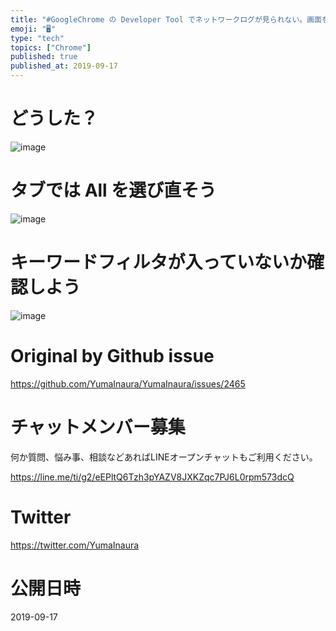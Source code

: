 ```yaml
---
title: "#GoogleChrome の Developer Tool でネットワークログが見られない。画面をリロードしても何もない。なぜ？"
emoji: "🖥"
type: "tech"
topics: ["Chrome"]
published: true
published_at: 2019-09-17
---
```


# どうした？

![image](https://user-images.githubusercontent.com/13635059/65013810-8cda2700-d957-11e9-878d-d350e18bcf87.png)

# タブでは All を選び直そう

![image](https://user-images.githubusercontent.com/13635059/65013781-72a04900-d957-11e9-9840-98d3b40838b3.png)

# キーワードフィルタが入っていないか確認しよう

![image](https://user-images.githubusercontent.com/13635059/65013764-5ac8c500-d957-11e9-9aeb-7d53a77473c1.png)


# Original by Github issue

https://github.com/YumaInaura/YumaInaura/issues/2465








<!-- Update From Qiita API -->

# チャットメンバー募集


何か質問、悩み事、相談などあればLINEオープンチャットもご利用ください。

https://line.me/ti/g2/eEPltQ6Tzh3pYAZV8JXKZqc7PJ6L0rpm573dcQ





# Twitter


https://twitter.com/YumaInaura


<!-- Update From Qiita API -->



# 公開日時

2019-09-17
